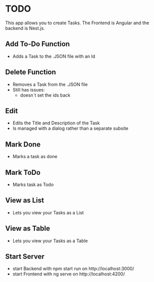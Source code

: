 # TODO
This app allows you to create Tasks. The Frontend is Angular and the backend is Nest.js. 

## Add To-Do Function
  - Adds a Task to the .JSON file with an Id

## Delete Function  
  - Removes a Task from the .JSON file
  - Still has issues:
    - doesn`t set the ids back

## Edit
  - Edits the Title and Description of the Task
  - Is managed with a dialog rather than a separate subsite

## Mark Done
  - Marks a task as done

## Mark ToDo
  - Marks task as Todo
  
## View as List
  - Lets you view your Tasks as a List

## View as Table
  - Lets you view your Tasks as a Table

## Start Server
  - start Backend with npm start run on http://localhost:3000/
  - start Frontend with ng serve on http://localhost:4200/
